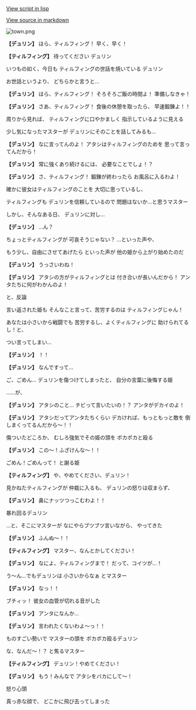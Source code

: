 [View script in lisp](../scripts/20281121.txt)

[View source in markdown](20281121.md)

![town.png](../images/backgrounds/town.png)

**【デュリン】**
ほら、ティルフィング！
早く、早く！

**【ティルフィング】**
待ってください
デュリン

いつもの如く、今日も
ティルフィングの世話を焼いている
デュリン

お世話というより、
どちらかと言うと…

**【デュリン】**
ほら、ティルフィング！
そろそろご飯の時間よ！
準備しなきゃ！

**【デュリン】**
さあ、ティルフィング！
食後の休憩を取ったら、
早速鍛錬よ！！

周りから見れば、
ティルフィングに口やかましく
指示しているように見える

少し気になったマスターが
デュリンにそのことを話してみるも…

**【デュリン】**
なに言ってんのよ！
アタシはティルフィングのためを
思って言ってんだから！

**【デュリン】**
常に強くあり続けるには、
必要なことでしょ！？

**【デュリン】**
さ、ティルフィング！
鍛錬が終わったら
お風呂に入るわよ！

確かに彼女はティルフィングのことを
大切に思っているし、

ティルフィングも
デュリンを信頼しているので
問題はないか…と思うマスター

しかし、そんなある日、
デュリンに対し…

**【デュリン】**
…ん？

ちょっとティルフィングが
可哀そうじゃない？
…といった声や、

もう少し、自由にさせてあげたら
といった声が
他の姫から上がり始めたのだ

**【デュリン】**
うっさいわね！

**【デュリン】**
アタシの方がティルフィングとは
付き合いが長いんだから！
アンタたちに何がわかんのよ！

と、反論

言い返された姫も
そんなこと言って、苦労するのは
ティルフィングじゃん！

あなたは小さいから戦闘でも
苦労するし、よくティルフィングに
助けられてるし！と、

つい言ってしまい…

**【デュリン】**
！！

**【デュリン】**
なんですって…

ご、ごめん…
デュリンを傷つけてしまったと、
自分の言葉に後悔する姫

……が、

**【デュリン】**
アタシのこと…
チビって言いたいの！？
アンタがデカイのよ！

**【デュリン】**
アタシだってアンタたちくらい
デカければ、もっともっと敵を
倒しまくってるんだから～！！

傷ついたどころか、
むしろ強気でその姫の頭を
ポカポカと殴る

**【デュリン】**
この～！ふざけんな～！！

ごめん！ごめんって！
と謝る姫

**【ティルフィング】**
や、やめてください、デュリン！

見かねたティルフィングが
仲裁に入るも、
デュリンの怒りは収まらず、

**【デュリン】**
鼻にナッツつっこむわよ！！

暴れ回るデュリン

…と、そこにマスターが
なにやらブツブツ言いながら、
やってきた

**【デュリン】**
ふんぬ～！！

**【ティルフィング】**
マスター、なんとかしてください！

**【デュリン】**
なによ、ティルフィングまで！
だって、コイツが…！

う～ん…でもデュリンは
小さいからなぁ
とマスター

**【デュリン】**
なっ！！

ブチィッ！
彼女の血管が切れる音がした

**【デュリン】**
アンタになんか…

**【デュリン】**
言われたくないわよ～っ！！

ものすごい勢いで
マスターの頭を
ポカポカ殴るデュリン

な、なんだ～！？
と焦るマスター

**【ティルフィング】**
デュリン！やめてください！

**【デュリン】**
もう！みんなで
アタシをバカにして～！

怒り心頭

真っ赤な顔で、
どこかに飛び去ってしまった